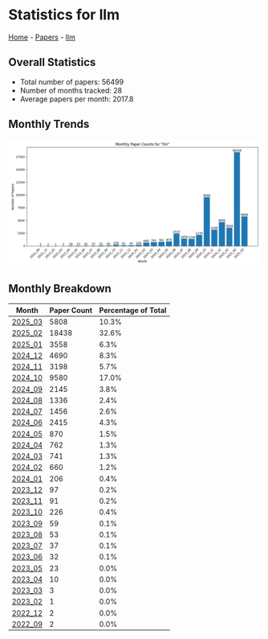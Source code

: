 # Statistics for llm

[Home](https://arxcompass.github.io) - [Papers](https://arxcompass.github.io/papers) - [llm](https://arxcompass.github.io/papers/llm)

## Overall Statistics

- Total number of papers: 56499
- Number of months tracked: 28
- Average papers per month: 2017.8

## Monthly Trends

![Monthly Paper Counts](monthly_stats.png)

## Monthly Breakdown

| Month | Paper Count | Percentage of Total |
| --- | --- | --- |
| [2025_03](./2025_03/papers_1.md) | 5808 | 10.3% |
| [2025_02](./2025_02/papers_1.md) | 18438 | 32.6% |
| [2025_01](./2025_01/papers_1.md) | 3558 | 6.3% |
| [2024_12](./2024_12/papers_1.md) | 4690 | 8.3% |
| [2024_11](./2024_11/papers_1.md) | 3198 | 5.7% |
| [2024_10](./2024_10/papers_1.md) | 9580 | 17.0% |
| [2024_09](./2024_09/papers_1.md) | 2145 | 3.8% |
| [2024_08](./2024_08/papers_1.md) | 1336 | 2.4% |
| [2024_07](./2024_07/papers_1.md) | 1456 | 2.6% |
| [2024_06](./2024_06/papers_1.md) | 2415 | 4.3% |
| [2024_05](./2024_05/papers_1.md) | 870 | 1.5% |
| [2024_04](./2024_04/papers_1.md) | 762 | 1.3% |
| [2024_03](./2024_03/papers_1.md) | 741 | 1.3% |
| [2024_02](./2024_02/papers_1.md) | 660 | 1.2% |
| [2024_01](./2024_01/papers_1.md) | 206 | 0.4% |
| [2023_12](./2023_12/papers_1.md) | 97 | 0.2% |
| [2023_11](./2023_11/papers_1.md) | 91 | 0.2% |
| [2023_10](./2023_10/papers_1.md) | 226 | 0.4% |
| [2023_09](./2023_09/papers_1.md) | 59 | 0.1% |
| [2023_08](./2023_08/papers_1.md) | 53 | 0.1% |
| [2023_07](./2023_07/papers_1.md) | 37 | 0.1% |
| [2023_06](./2023_06/papers_1.md) | 32 | 0.1% |
| [2023_05](./2023_05/papers_1.md) | 23 | 0.0% |
| [2023_04](./2023_04/papers_1.md) | 10 | 0.0% |
| [2023_03](./2023_03/papers_1.md) | 3 | 0.0% |
| [2023_02](./2023_02/papers_1.md) | 1 | 0.0% |
| [2022_12](./2022_12/papers_1.md) | 2 | 0.0% |
| [2022_09](./2022_09/papers_1.md) | 2 | 0.0% |
